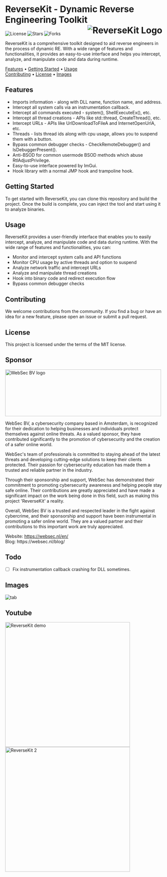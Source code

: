 <h1 align="left">
  ReverseKit - Dynamic Reverse Engineering Toolkit<br>
  <img src="https://i.imgur.com/q92np0W.png" alt="ReverseKit Logo" align="right">
</h1>
<p align="left">
  <img src="https://img.shields.io/github/license/zer0condition/reversekit?style=flat-square" alt="License">
  <img src="https://img.shields.io/github/stars/zer0condition/reversekit" alt="Stars">
  <img src="https://img.shields.io/github/forks/zer0condition/reversekit" alt="Forks">
</p>
<p>ReverseKit is a comprehensive toolkit designed to aid reverse engineers in the process of dynamic RE. With a wide range of features and functionalities, it provides an easy-to-use interface and helps you intercept, analyze, and manipulate code and data during runtime.</p>
<p>
  <a href="#features">Features</a> •
  <a href="#getting-started">Getting Started</a> •
  <a href="#usage">Usage</a> <br>
  <a href="#contributing">Contributing</a> •
  <a href="#license">License</a> •
  <a href="#images">Images</a>
</p>
<h2>Features</h2>
<ul>
  <li>Imports information - along with DLL name, function name, and address.</li>
  <li>Intercept all system calls via an instrumentation callback.</li>
  <li>Intercept all commands executed - system(), ShellExecuteEx(), etc.</li>
  <li>Intercept all thread creations - APIs like std::thread, CreateThread(), etc.</li>
  <li>Intercept URLs - APIs like UrlDownloadToFileA and InternetOpenUrlA, etc.</li>
  <li>Threads - lists thread ids along with cpu usage, allows you to suspend them with a button.</li>
  <li>Bypass common debugger checks - CheckRemoteDebugger() and IsDebuggerPresent().</li>
  <li>Anti-BSOD for common usermode BSOD methods which abuse RtlAdjustPrivilege.</li>
  <li>Easy-to-use interface powered by ImGui.</li>
  <li>Hook library with a normal JMP hook and trampoline hook.</li>
</ul>
<h2>Getting Started</h2>
<p>To get started with ReverseKit, you can clone this repository and build the project. Once the build is complete, you can inject the tool and start using it to analyze binaries.</p>
<h2>Usage</h2>
<p>ReverseKit provides a user-friendly interface that enables you to easily intercept, analyze, and manipulate code and data during runtime. With the wide range of features and functionalities, you can:</p>
<ul>
  <li>Monitor and intercept system calls and API functions</li>
  <li>Monitor CPU usage by active threads and option to suspend</li>
  <li>Analyze network traffic and intercept URLs</li>
  <li>Analyze and manipulate thread creations</li>
  <li>Hook into binary code and redirect execution flow</li>
  <li>Bypass common debugger checks</li>
</ul>
<h2>Contributing</h2>
<p>We welcome contributions from the community. If you find a bug or have an idea for a new feature, please open an issue or submit a pull request.</p>
 <h2>License</h2>
 <p>This project is licensed under the terms of the MIT license.</p>
 <h2>Sponsor</h1>
 <img src="https://websec.nl/public/images/logo_BlackText.png" height='150px' width='500px' alt="WebSec BV logo">
 <p>WebSec BV, a cybersecurity company based in Amsterdam, is recognized for their dedication to helping businesses and individuals protect themselves against online threats. As a valued sponsor, they have contributed significantly to the promotion of cybersecurity and the creation of a safer online world.</p>
 <p>WebSec's team of professionals is committed to staying ahead of the latest threats and developing cutting-edge solutions to keep their clients protected. Their passion for cybersecurity education has made them a trusted and reliable partner in the industry.</p>
 <p>Through their sponsorship and support, WebSec has demonstrated their commitment to promoting cybersecurity awareness and helping people stay safe online. Their contributions are greatly appreciated and have made a significant impact on the work being done in this field, such as making this project 'ReverseKit' a reality.</p>
 <p>Overall, WebSec BV is a trusted and respected leader in the fight against cybercrime, and their sponsorship and support have been instrumental in promoting a safer online world. They are a valued partner and their contributions to this important work are truly appreciated.</p>
 <p>Website: <a href="https://websec.nl/en/">https://websec.nl/en/</a> <br>
Blog: </a href="https://websec.nl/blog/">https://websec.nl/blog/</a></p>

 <h2>Todo</h2>


- [ ] Fix instrumentation callback crashing for DLL sometimes.

<h2>Images</h2>
<div>
  <img src="https://i.imgur.com/jgGg4tt.jpg" alt="tab">
</div>

<h2>Youtube</h2>
<div>
  <a href="https://www.youtube.com/watch?v=3P8ck5U_OXY"><img src="https://i.imgur.com/uGuwNif.png" alt="ReverseKit demo" width="400"></a>
  <a href="https://www.youtube.com/watch?v=3lAU0GWPQAA"><img src="https://i.imgur.com/uGuwNif.png" alt="ReverseKit 2" width="400"></a>
</div>
